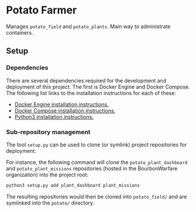 # Potato Farmer

Manages `potato_field` and `potato_plants`. Main way to administrate containers.

## Setup

### Dependencies

There are several dependencies required for the development and deployment of this project.
The first is Docker Engine and Docker Compose. The following list links to the installation
instructions for each of these:

* [Docker Engine installation instructions.](https://docs.docker.com/engine/install/)
* [Docker Compose installation instructions.](https://docs.docker.com/compose/install/)
* [Python3 installation instructions.](https://www.python.org/downloads/)

### Sub-repository management

The tool `setup.py` can be used to clone (or symlink) project repositories for deployment.

For instance, the following command will clone the `potato_plant_dashboard` and `potato_plant_missions` 
repositories (hosted in the BourbonWarfare organization) into the project root:
```bash
python3 setup.py add plant_dashboard plant_missions
```
The resulting repositories would then be cloned into `potato_field/` and are symlinked into the
`potato/` directory.

<!-- TODO: add demonstration of `link` command. -->
